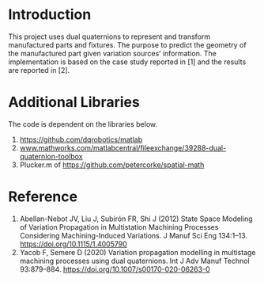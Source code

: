 # Introduction

This project uses dual quaternions to represent and transform manufactured parts and fixtures. The purpose to predict the geometry of the manufactured part given variation sources’ information. The implementation is based on the case study reported in [1] and the results are reported in [2].

# Additional Libraries 
The code is dependent on the libraries below.
1.	https://github.com/dqrobotics/matlab
2.	www.mathworks.com/matlabcentral/fileexchange/39288-dual-quaternion-toolbox
3.	Plucker.m of https://github.com/petercorke/spatial-math

# Reference

1. 	Abellan-Nebot JV, Liu J, Subirón FR, Shi J (2012) State Space Modeling of Variation Propagation in Multistation Machining Processes Considering Machining-Induced Variations. J Manuf Sci Eng 134:1–13. https://doi.org/10.1115/1.4005790
2. 	Yacob F, Semere D (2020) Variation propagation modelling in multistage machining processes using dual quaternions. Int J Adv Manuf Technol 93:879–884. https://doi.org/10.1007/s00170-020-06263-0
